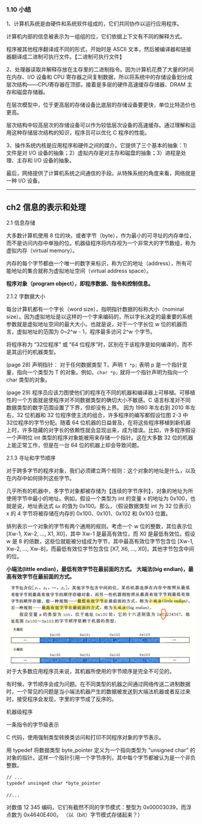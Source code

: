 ### 1.10 小结

1、计算机系统是由硬件和系统软件组成的，它们共同协作以运行应用程序。

计算机内部的信息被表示为一组组的位，它们依据上下文有不同的解释方式。

程序被其他程序翻译成不同的形式，开始时是 ASCII 文本，然后被编译器和链接器翻译成二进制可执行文件。【二进制可执行文件】

2、处理器读取并解释存放在主存里的二进制指令。因为计算机花费了大量的时间在内存、I/O 设备和 CPU 寄存器之间复制数据，所以将系统中的存储设备划分成层次结构——CPU寄存器在顶部，接着是多层的硬件高速缓存存储器、DRAM 主存和磁盘存储器。

在层次模型中，位于更高层的存储设备比底层的存储设备要更快，单位比特造价也更高。

层次结构中较高层次的存储设备可以作为较低层次设备的高速缓存。通过理解和运用这种存储层次结构的知识，程序员可以优化 C 程序的性能。

3、操作系统内核是应用程序和硬件之间的媒介。它提供了三个基本的抽象：1）文件是对 I/O 设备的抽象；2）虚拟内存是对主存和磁盘的抽象；3）进程是处理、主存和 I/O 设备的抽象。

最后，网络提供了计算机系统之间通信的手段。从特殊系统的角度来看，网络就是一种 I/O 设备。


---
## ch2 信息的表示和处理

2.1 信息存储

大多数计算机使用 8 位的块，或者字节（byte），作为最小的可寻址的内存单位，而不是访问内存中单独的位。机器级程序将内存视为一个非常大的字节数组，称为虚拟内存（virtual memory）。

内存的每个字节都由一个唯一的数字来标识，称为它的地址（address），所有可能地址的集合就称为虚拟地址空间（virtual address space）。

**程序对象（program object），即程序数据、指令和控制信息。**

2.1.2 字数据大小

每台计算机都有一个字长（word size），指明指针数据的标称大小（nominal size）。因为虚拟地址是以这样的一个字来编码的，所以字长决定的最重要的系统参数就是虚拟地址空间的最大大小。也就是说，对于一个字长位 w 位的机器而言，虚拟地址的范围为 0~2^w - 1，程序最多访问 2^w 个字节。

将程序称为 “32位程序” 或 “64 位程序”时，区别在于该程序是如何编译的，而不是其运行的机器类型。


(page 28) 声明指针： 对于任何数据类型 T，声明 `T *p;` 表明 p 是一个指针变量，指向一个类型为 T 的对象。例如，`char *p;` 就将一个指针声明为指向一个 char 类型的对象。

(page 29) 程序员应该力图使他们的程序在不同的机器和编译器上可移植。可移植性的一个方面就是使程序对不同数据类型的确切大小不敏感。C 语言标准对不同数据类型的数字范围设置了下界，但却没有上界。
因为 1980 年左右到 2010 年左右，32 位机器和 32 位程序使主流的组合，许多程序的编写都假设位图 2-3 中 32位程序的字节分配。随着 64 位机器的日益普及，在将这些程序移植到新机器上时，许多隐藏的对字长的依赖性就会显现出来，成为错误。比如，许多程序假设一个声明位 int 类型的程序对象能被用来存储一个指针。这在大多数 32 位的机器上能正常工作，但是在一台 64 位的机器上却会导致问题。


2.1.3 寻址和字节顺序

对于跨多字节的程序对象，我们必须建立两个规则：这个对象的地址是什么，以及在内存中如何排列这些字节。

几乎所有的机器中，多字节对象都被存储为【连续的字节序列】，对象的地址为所使用字节中最小的地址。例如，假设一个类型为 int 的变量 x 的地址为 0x100，也就是说，地址表达式  `&x` 的值为 0x100。那么，（假设数据类型 int 为 32 位表示） x 的 4 字节将被存储在内存的 0x100、0x101、0x102 和 0x103 位置。


排列表示一个对象的字节有两个通用的规则。考虑一个 w 位的整数，其位表示位 [Xw-1, Xw-2, ..., X1, X0]，其中 Xw-1 是最高有效位，而 X0 是最低有效位。假设 w 是 8 的倍数，这些位就能被分组成为字节，其中最高有效位字节包含位 [Xw-1, Xw-2, ..., Xw-8]，而最低有效位字节包含位 [X7, X6, ..., X0]，其他字节包含中间的位。

**小端法(little endian)，最低有效字节在最前面的方式。**
**大端法(big endian)，最高有效字节在最前面的方式。**

![小端法、大端法](./figures/%E6%9C%BA%E5%99%A8%E7%9A%84%E5%AD%97%E8%8A%82%E9%A1%BA%E5%BA%8F.png)
对于大多数应用程序员来说，其机器所使用的字节顺序是完全不可见的。

有时候，字节顺序会成为问题。在不同类型的机器之间通过网络传送二进制数据时，一个常见的问题是当小端法机器产生的数据被发送到大端法机器或者反过来时，接受程序会发现，字里的字节成了反序的。


机器级程序

一条指令的字节级表示



C 代码，使用强制类型转换类访问和打印不同程序对象的字节表示。

用 typedef 将数据类型 byte_pointer 定义为一个指向类型为 "unsigned char" 的对象的指针。这样一个指针引用一个字节序列，其中每个字节都被认为是一个非负整数。

```
// ...
typedef unsinged char *byte_pointer

//...
```

对数值 12 345 编码，它们有截然不同的字节模式：整型为 0x00003039，而浮点数为 0x4640E400。
（以（bit）字节模式存储起来？）
